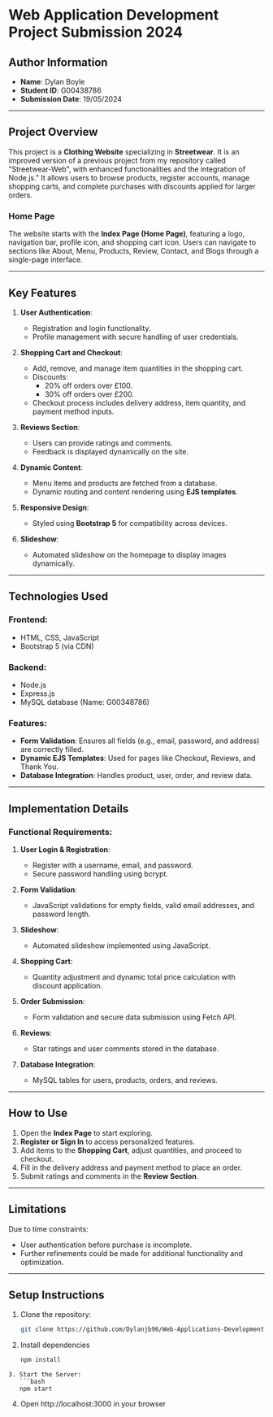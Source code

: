 # Web Application Development Project Submission 2024

## Author Information
- **Name**: Dylan Boyle  
- **Student ID**: G00438786  
- **Submission Date**: 19/05/2024  

---

## Project Overview
This project is a **Clothing Website** specializing in **Streetwear**. It is an improved version of a previous project from my repository called "Streetwear-Web", with enhanced functionalities and the integration of Node.js." It allows users to browse products, register accounts, manage shopping carts, and complete purchases with discounts applied for larger orders.

### **Home Page**
The website starts with the **Index Page (Home Page)**, featuring a logo, navigation bar, profile icon, and shopping cart icon. Users can navigate to sections like About, Menu, Products, Review, Contact, and Blogs through a single-page interface.

---

## Key Features
1. **User Authentication**:
   - Registration and login functionality.
   - Profile management with secure handling of user credentials.

2. **Shopping Cart and Checkout**:
   - Add, remove, and manage item quantities in the shopping cart.
   - Discounts:
     - 20% off orders over £100.
     - 30% off orders over £200.
   - Checkout process includes delivery address, item quantity, and payment method inputs.

3. **Reviews Section**:
   - Users can provide ratings and comments.
   - Feedback is displayed dynamically on the site.

4. **Dynamic Content**:
   - Menu items and products are fetched from a database.
   - Dynamic routing and content rendering using **EJS templates**.

5. **Responsive Design**:
   - Styled using **Bootstrap 5** for compatibility across devices.

6. **Slideshow**:
   - Automated slideshow on the homepage to display images dynamically.

---

## Technologies Used
### **Frontend**:
- HTML, CSS, JavaScript
- Bootstrap 5 (via CDN)

### **Backend**:
- Node.js
- Express.js
- MySQL database (Name: G00348786)

### **Features**:
- **Form Validation**: Ensures all fields (e.g., email, password, and address) are correctly filled.
- **Dynamic EJS Templates**: Used for pages like Checkout, Reviews, and Thank You.
- **Database Integration**: Handles product, user, order, and review data.

---

## Implementation Details
### **Functional Requirements**:
1. **User Login & Registration**:
   - Register with a username, email, and password.
   - Secure password handling using bcrypt.

2. **Form Validation**:
   - JavaScript validations for empty fields, valid email addresses, and password length.

3. **Slideshow**:
   - Automated slideshow implemented using JavaScript.

4. **Shopping Cart**:
   - Quantity adjustment and dynamic total price calculation with discount application.

5. **Order Submission**:
   - Form validation and secure data submission using Fetch API.

6. **Reviews**:
   - Star ratings and user comments stored in the database.

7. **Database Integration**:
   - MySQL tables for users, products, orders, and reviews.

---

## How to Use
1. Open the **Index Page** to start exploring.
2. **Register or Sign In** to access personalized features.
3. Add items to the **Shopping Cart**, adjust quantities, and proceed to checkout.
4. Fill in the delivery address and payment method to place an order.
5. Submit ratings and comments in the **Review Section**.

---

## Limitations
Due to time constraints:
- User authentication before purchase is incomplete.
- Further refinements could be made for additional functionality and optimization.

---

## Setup Instructions
1. Clone the repository:
   ```bash
   git clone https://github.com/Dylanjb96/Web-Applications-Development-Project.git
   ```

2. Install dependencies
   ```bash
   npm install
```
3. Start the Server:
   ```bash
   npm start
```
4. Open http://localhost:3000 in your browser
